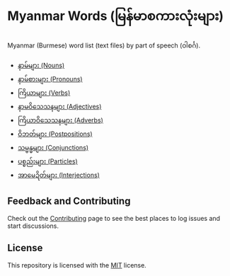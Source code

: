 # Myanmar Words (မြန်မာစကားလုံးများ)

Myanmar (Burmese) word list (text files) by part of speech (ဝါစင်္ဂ).

* [နာမ်များ (Nouns)](နာမ်များ)
* [နာမ်စားများ (Pronouns)](နာမ်စားများ)
* [ကြိယာများ (Verbs)](ကြိယာများ)
* [နာမဝိသေသနများ (Adjectives)](နာမဝိသေသနများ)
* [ကြိယာဝိသေသနများ (Adverbs)](ကြိယာဝိသေသနများ)
* [ဝိဘတ်များ (Postpositions)](ဝိဘတ်များ)
* [သမ္ဗန္ဓများ (Conjunctions)](သမ္ဗန္ဓများ)
* [ပစ္စည်းများ (Particles)](ပစ္စည်းများ)
* [အာမေဍိတ်များ (Interjections)](အာမေဍိတ်များ)

## Feedback and Contributing

Check out the [Contributing](https://github.com/myanmartools/myanmar-words/blob/master/CONTRIBUTING.md) page to see the best places to log issues and start discussions.

## License

This repository is licensed with the [MIT](https://github.com/myanmartools/myanmar-words/blob/master/LICENSE) license.
